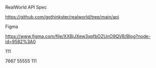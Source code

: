 RealWorld API Spec 

https://github.com/gothinkster/realworld/tree/main/api

Figma

https://www.figma.com/file/XXBjJXew3xpfbOZUnO9QVB/Blog?node-id=9582%3A0

111

7667
55555
111
